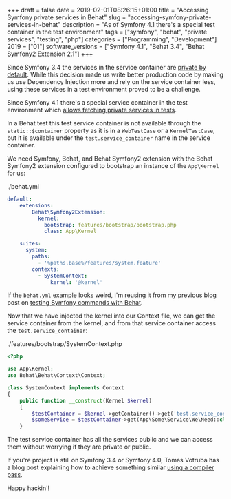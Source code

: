 +++
draft = false
date = 2019-02-01T08:26:15+01:00
title = "Accessing Symfony private services in Behat"
slug = "accessing-symfony-private-services-in-behat"
description = "As of Symfony 4.1 there's a special test container in the test environment"
tags = ["symfony", "behat", "private services", "testing", "php"]
categories = ["Programming", "Development"]
2019 = ["01"]
software_versions = ["Symfony 4.1", "Behat 3.4", "Behat Symfony2 Extension 2.1"]
+++

Since Symfony 3.4 the services in the service container are [private by default](https://symfony.com/blog/new-in-symfony-3-4-services-are-private-by-default). While this decision made us write better production code by making us use Dependency Injection more and rely on the service container less, using these services in a test environment proved to be a challenge.

Since Symfony 4.1 there's a special service container in the test environment which [allows fetching private services in tests](https://symfony.com/blog/new-in-symfony-4-1-simpler-service-testing).

In a Behat test this test service container is not available through the `static::$container` property as it is in a `WebTestCase` or a `KernelTestCase`, but it is available under the `test.service_container` name in the service container.

We need Symfony, Behat, and Behat Symfony2 extension with the Behat Symfony2 extension configured to bootstrap an instance of the `App\Kernel` for us:

<div class="filename">./behat.yml</div>

``` yaml
default:
    extensions:
        Behat\Symfony2Extension:
          kernel:
            bootstrap: features/bootstrap/bootstrap.php
            class: App\Kernel

    suites:
      system:
        paths:
          - '%paths.base%/features/system.feature'
        contexts:
          - SystemContext:
              kernel: '@kernel'
```

If the `behat.yml` example looks weird, I'm reusing it from my previous blog post on [testing Symfony commands with Behat](/blog/testing-symfony-commands-with-behat/).

Now that we have injected the kernel into our Context file, we can get the service container from the kernel, and from that service container access the `test.service_container`:

<div class="filename">./features/bootstrap/SystemContext.php</div>

``` php
<?php

use App\Kernel;
use Behat\Behat\Context\Context;

class SystemContext implements Context
{
    public function __construct(Kernel $kernel)
    {
        $testContainer = $kernel->getContainer()->get('test.service_container');
        $someService = $testContainer->get(App\Some\Service\We\Need::class);
    }
```

The test service container has all the services public and we can access them without worrying if they are private or public.

If you're project is still on Symfony 3.4 or Symfony 4.0, Tomas Votruba has a blog post explaining how to achieve something similar [using a compiler pass](https://www.tomasvotruba.cz/blog/2018/05/17/how-to-test-private-services-in-symfony/#quot-what-about-compiler-pass-quot).

Happy hackin'!

